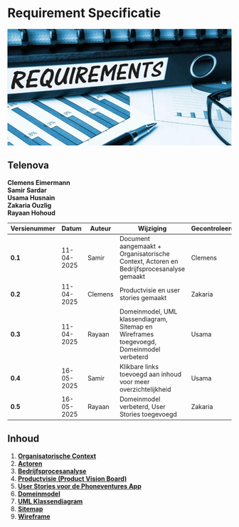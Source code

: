# Requirement Specificatie

![Requirements](Requirements.png)

## Telenova
**Clemens Eimermann**  
**Samir Sardar**  
**Usama Husnain**  
**Zakaria Ouzlig**  
**Rayaan Hohoud**


| Versienummer | Datum       | Auteur   | Wijziging                                                                 | Gecontroleerd |
|--------------|-------------|----------|---------------------------------------------------------------------------|---------------|
| **0.1**      | 11-04-2025  | Samir    | Document aangemaakt + Organisatorische Context, Actoren en Bedrijfsprocesanalyse gemaakt | Clemens       |
| **0.2**      | 11-04-2025  | Clemens  | Productvisie en user stories gemaakt                                      | Zakaria       |
| **0.3**      | 11-04-2025  | Rayaan   | Domeinmodel, UML klassendiagram, Sitemap en Wireframes toegevoegd, Domeinmodel verbeterd | Usama         |
| **0.4**      | 16-05-2025  | Samir   | Klikbare links toevoegd aan inhoud voor meer overzichtelijkheid | Usama         |
| **0.5**      | 16-05-2025  | Rayaan   | Domeinmodel verbeterd, User Stories toegevoegd | Zakaria


## Inhoud
1. [**Organisatorische Context**](./1_Organisatorische_Context.md)
2. [**Actoren**](./2_Actoren.md) 
3. [**Bedrijfsprocesanalyse**](./3_Bedrijfsprocesanalyse.md)  
4. [**Productvisie (Product Vision Board)**](./4_Productvisie.md)  
5. [**User Stories voor de Phoneventures App**](./5_User_Stories.md)  
6. [**Domeinmodel**](./6_Domeinmodel.md)  
7. [**UML Klassendiagram**](./7_UML_Klassendiagram.md)  
8. [**Sitemap**](./8_Sitemap.md)  
9. [**Wireframe**](./9_Wireframe.md)

